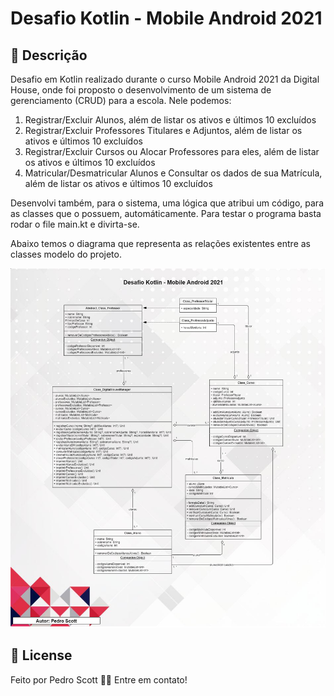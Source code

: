 # Desafio Kotlin - Mobile Android 2021

## 📜 Descrição
Desafio em Kotlin realizado durante o curso Mobile Android 2021 da Digital House, onde foi proposto o desenvolvimento de um sistema de gerenciamento (CRUD) para a escola. Nele podemos:
  
  1. Registrar/Excluir Alunos, além de listar os ativos e últimos 10 excluídos
  2. Registrar/Excluir Professores Titulares e Adjuntos, além de listar os ativos e últimos 10 excluídos
  3. Registrar/Excluir Cursos ou Alocar Professores para eles, além de listar os ativos e últimos 10 excluídos
  4. Matricular/Desmatricular Alunos e Consultar os dados de sua Matrícula, além de listar os ativos e últimos 10 excluídos

Desenvolvi também, para o sistema, uma lógica que atribui um código, para as classes que o possuem, automáticamente. Para testar o programa basta rodar o file main.kt e divirta-se.

Abaixo temos o diagrama que representa as relações existentes entre as classes modelo do projeto.

![alt text](https://github.com/pedro-scott/desafio-kotlin-DH-2021/blob/main/desafio-kotlin-uml.png)

## 📖 License
Feito por Pedro Scott 👋🏽 Entre em contato!
